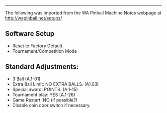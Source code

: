 ***
The following was imported from the WA Pinball Machine Notes webpage at http://wapinball.net/setups/
## Software Setup
-   Reset to Factory Default.
-   Tournament/Competition Mode
## Standard Adjustments:
-   3 Ball (A.1-01)
-   Extra Ball Limit: NO EXTRA BALLS. (A1.03)
-   Special award: POINTS. (A.1-15)
-   Tournament play: YES (A.1-26)
-   Game Restart: NO (if possible?)
-   Disable coin door switch if necessary.
